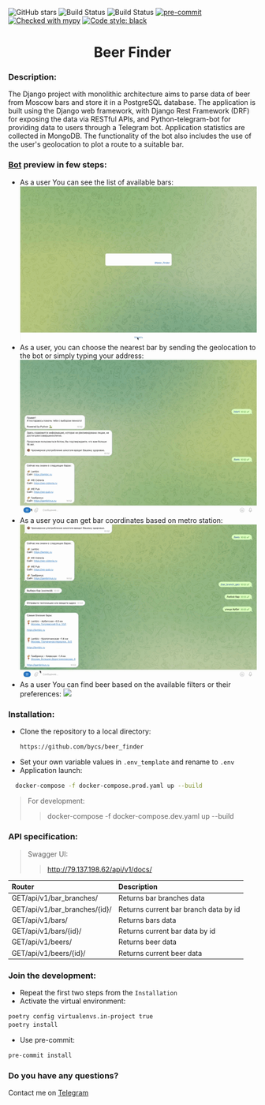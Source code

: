 ![GitHub stars](https://img.shields.io/github/stars/bycs/beer_finder?style=social)
![Build Status](https://github.com/bycs/beer_finder/actions/workflows/test.yml/badge.svg?branch=master)
![Build Status](https://github.com/bycs/beer_finder/actions/workflows/linter.yml/badge.svg?branch=master)
[![pre-commit](https://img.shields.io/badge/pre--commit-enabled-brightgreen?logo=pre-commit)](https://github.com/pre-commit/pre-commit)
[![Checked with mypy](http://www.mypy-lang.org/static/mypy_badge.svg)](http://mypy-lang.org/)
[![Code style: black](https://img.shields.io/badge/code%20style-black-000000.svg)](https://github.com/psf/black)
<h1 align="center">Beer Finder</h1>

### Description:
The Django project with monolithic architecture aims to parse data of beer 
from Moscow bars and store it in a PostgreSQL database. 
The application is built using the Django web framework, with Django Rest Framework 
(DRF) for exposing the data via RESTful APIs, and Python-telegram-bot for providing 
data to users through a Telegram bot. Application statistics are collected in MongoDB.
The functionality of the bot also includes the use of the user's geolocation 
to plot a route to a suitable bar.

### [Bot](https://t.me/BeersFinder_bot) preview in few steps:
* As a user You can see the list of available bars:
![](./readme_files/first_step.gif)
* As a user, you can choose the nearest bar by sending the geolocation to the bot or simply typing your address:
![](./readme_files/second_step.gif)
* As a user you can get bar coordinates based on metro station:
![](./readme_files/third_step.gif)
* As a user You can find beer based on the available filters or their preferences:
![](./readme_files/last_step.gif)

### Installation:
* Clone the repository to a local directory:
  ```sh
  https://github.com/bycs/beer_finder
  ```
* Set your own variable values in ```.env_template``` and rename to ```.env```
* Application launch:
```sh
  docker-compose -f docker-compose.prod.yaml up --build
  ```
>For development:
> > docker-compose -f docker-compose.dev.yaml up --build

### API specification:
>Swagger UI:
> >http://79.137.198.62/api/v1/docs/

| Router                        | Description                           |
|:------------------------------|:--------------------------------------|
| GET/api/v1/bar_branches/      | Returns bar branches data             |
| GET/api/v1/bar_branches/{id}/ | Returns current bar branch data by id |
| GET/api/v1/bars/              | Returns bars data                     |
| GET/api/v1/bars/{id}/         | Returns current bar data by id        |
| GET/api/v1/beers/             | Returns beer data                     |
| GET/api/v1/beers/{id}/        | Returns current beer data             |

### Join the development:
* Repeat the first two steps from the ```Installation```
* Activate the virtual environment:
```sh
poetry config virtualenvs.in-project true
poetry install
  ```
* Use pre-commit:
```sh
pre-commit install
  ```

### Do you have any questions?
Contact me on [Telegram](https://t.me/DD506)
